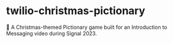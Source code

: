 # twilio-christmas-pictionary
🎅 A Christmas-themed Pictionary game built for an Introduction to Messaging video during Signal 2023.

